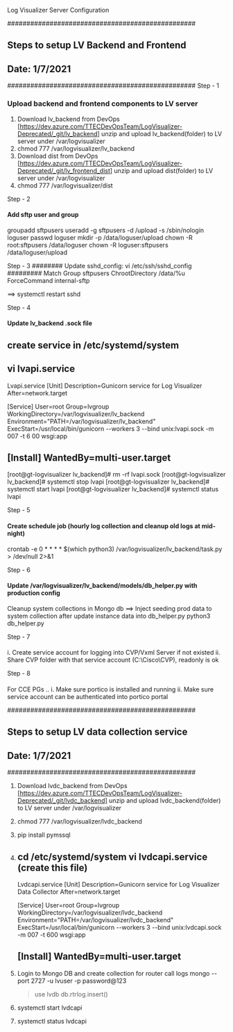 
Log Visualizer Server Configuration


#################################################
## Steps to setup LV Backend and Frontend 
## Date: 1/7/2021
#################################################
Step - 1
### Upload backend and frontend components to LV server ###
1. Download lv_backend from DevOps [https://dev.azure.com/TTECDevOpsTeam/LogVisualizer-Deprecated/_git/lv_backend] 
   unzip and upload lv_backend(folder) to LV server under /var/logvisualizer
2. chmod 777 /var/logvisualizer/lv_backend
3. Download dist from DevOps [https://dev.azure.com/TTECDevOpsTeam/LogVisualizer-Deprecated/_git/lv_frontend_dist] 
   unzip and upload dist(folder) to LV server under /var/logvisualizer
4. chmod 777 /var/logvisualizer/dist


Step - 2
#### Add sftp user and group ####
groupadd sftpusers
useradd -g sftpusers -d /upload -s /sbin/nologin loguser
passwd loguser
mkdir -p /data/loguser/upload
chown -R root:sftpusers /data/loguser
chown -R loguser:sftpusers /data/loguser/upload


Step - 3
######## Update sshd_config:  vi /etc/ssh/sshd_config #########
Match Group sftpusers
ChrootDirectory /data/%u
ForceCommand internal-sftp

==> 
systemctl restart sshd


Step - 4
#### Update lv_backend .sock file  #####
## create service in /etc/systemd/system ##
vi lvapi.service
--
Lvapi.service
[Unit]
Description=Gunicorn service for Log Visualizer
After=network.target

[Service]
User=root
Group=lvgroup
WorkingDirectory=/var/logvisualizer/lv_backend
Environment="PATH=/var/logvisualizer/lv_backend"
ExecStart=/usr/local/bin/gunicorn --workers 3 --bind unix:lvapi.sock -m 007 -t 6
00 wsgi:app

[Install]
WantedBy=multi-user.target
--

[root@gt-logvisualizer lv_backend]# rm -rf lvapi.sock
[root@gt-logvisualizer lv_backend]# systemctl stop lvapi
[root@gt-logvisualizer lv_backend]# systemctl start lvapi
[root@gt-logvisualizer lv_backend]# systemctl status lvapi


Step - 5
#### Create schedule job (hourly log collection and cleanup old logs at mid-night) ####
crontab -e
0 * * * * $(which python3) /var/logvisualizer/lv_backend/task.py > /dev/null 2>&1


Step - 6
#### Update /var/logvisualizer/lv_backend/models/db_helper.py with production config #####
Cleanup system collections in Mongo db
==> Inject seeding prod data to system collection after update instance data into db_helper.py
python3 db_helper.py


Step - 7
####
i.  Create service account for logging into CVP/Vxml Server if not existed
ii. Share CVP folder with that service account (C:\Cisco\CVP), readonly is ok


Step - 8
####
For CCE PGs ..
i.  Make sure portico is installed and running
ii. Make sure service account can be authenticated into portico portal



#################################################
## Steps to setup LV data collection service
## Date: 1/7/2021
#################################################

1. Download lvdc_backend from DevOps [https://dev.azure.com/TTECDevOpsTeam/LogVisualizer-Deprecated/_git/lvdc_backend] 
   unzip and upload lvdc_backend(folder) to LV server under /var/logvisualizer
2. chmod 777 /var/logvisualizer/lvdc_backend
3. pip install pymssql
4. cd /etc/systemd/system
   vi lvdcapi.service (create this file)
   ------------------------------------
   Lvdcapi.service
   [Unit]
   Description=Gunicorn service for Log Visualizer Data Collector
   After=network.target

   [Service]
   User=root
   Group=lvgroup
   WorkingDirectory=/var/logvisualizer/lvdc_backend
   Environment="PATH=/var/logvisualizer/lvdc_backend"
   ExecStart=/usr/local/bin/gunicorn --workers 3 --bind unix:lvdcapi.sock -m 007 -t
   600 wsgi:app

   [Install]
   WantedBy=multi-user.target
   ---------------------------------------------------

5. Login to Mongo DB and create collection for router call logs
   mongo --port 2727 -u lvuser -p password@123
   > use lvdb
   > db.rtrlog.insert()

 
6. systemctl start lvdcapi
7. systemctl status lvdcapi